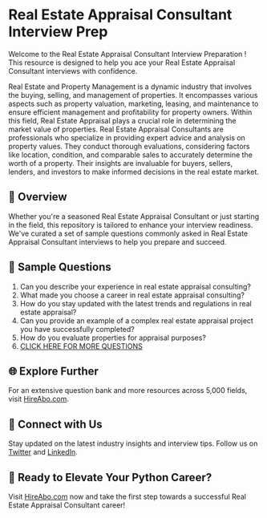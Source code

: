 # Real Estate Appraisal Consultant Interview Prep

Welcome to the Real Estate Appraisal Consultant Interview Preparation ! This resource is designed to help you ace your Real Estate Appraisal Consultant interviews with confidence.

Real Estate and Property Management is a dynamic industry that involves the buying, selling, and management of properties. It encompasses various aspects such as property valuation, marketing, leasing, and maintenance to ensure efficient management and profitability for property owners. Within this field, Real Estate Appraisal plays a crucial role in determining the market value of properties. Real Estate Appraisal Consultants are professionals who specialize in providing expert advice and analysis on property values. They conduct thorough evaluations, considering factors like location, condition, and comparable sales to accurately determine the worth of a property. Their insights are invaluable for buyers, sellers, lenders, and investors to make informed decisions in the real estate market.

## 🚀 Overview

Whether you're a seasoned Real Estate Appraisal Consultant or just starting in the field, this repository is tailored to enhance your interview readiness. We've curated a set of sample questions commonly asked in Real Estate Appraisal Consultant interviews to help you prepare and succeed.

## 📝 Sample Questions

1. Can you describe your experience in real estate appraisal consulting?
2. What made you choose a career in real estate appraisal consulting?
3. How do you stay updated with the latest trends and regulations in real estate appraisal?
4. Can you provide an example of a complex real estate appraisal project you have successfully completed?
5. How do you evaluate properties for appraisal purposes?
6. [CLICK HERE FOR MORE QUESTIONS](https://hireabo.com/job/21_2_6/Real%20Estate%20Appraisal%20Consultant)

## 🌐 Explore Further

For an extensive question bank and more resources across 5,000 fields, visit [HireAbo.com](https://www.hireabo.com).

## 📱 Connect with Us

Stay updated on the latest industry insights and interview tips. Follow us on [Twitter](https://twitter.com/hireabo) and [LinkedIn](https://www.linkedin.com/in/hire-abo-3609972a8/).

## 🚀 Ready to Elevate Your Python Career?

Visit [HireAbo.com](https://www.hireabo.com) now and take the first step towards a successful Real Estate Appraisal Consultant career!